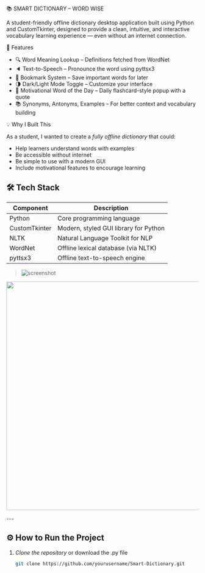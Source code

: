 📚 SMART DICTIONARY – WORD WISE

A student-friendly offline dictionary desktop application built using Python and CustomTkinter, designed to provide a clean, intuitive, and interactive vocabulary learning experience — even without an internet connection.


🚀 Features

- 🔍 Word Meaning Lookup – Definitions fetched from WordNet
- 🔈 Text-to-Speech – Pronounce the word using pyttsx3
- 🔖 Bookmark System – Save important words for later
- 🌗 Dark/Light Mode Toggle – Customize your interface
- 🌟 Motivational Word of the Day – Daily flashcard-style popup with a quote
- 📚 Synonyms, Antonyms, Examples – For better context and vocabulary building

💡 Why I Built This

As a student, I wanted to create a *fully offline dictionary* that could:
- Help learners understand words with examples
- Be accessible without internet
- Be simple to use with a modern GUI
- Include motivational features to encourage learning


## 🛠 Tech Stack

| Component         | Description                              |
|------------------ |------------------------------------------|
| Python            | Core programming language                |
| CustomTkinter     | Modern, styled GUI library for Python    |
| NLTK              | Natural Language Toolkit for NLP         |
| WordNet           | Offline lexical database (via NLTK)      |
| pyttsx3           | Offline text-to-speech engine            |


> ![screenshot](!(https://github.com/user-attachments/assets/9b375228-c6cc-40de-a54f-50061f227673))

<p align="center">
  <img src="!(https://github.com/user-attachments/assets/9b375228-c6cc-40de-a54f-50061f227673)" width="600"/>
</p>
---

## ⚙ How to Run the Project

1. *Clone the repository* or download the .py file
   ```bash
   git clone https://github.com/yourusername/Smart-Dictionary.git
